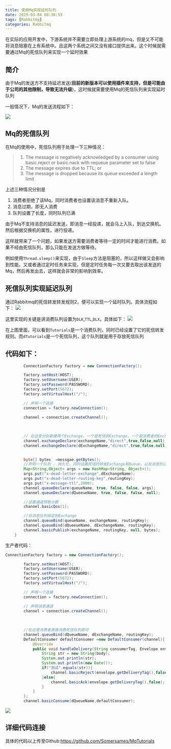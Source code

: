 ```yaml
---
title: 使用Mq实现延时队列
date: 2019-03-04 00:30:53
tags: [Rabbitmq]
categories: Rabbitmq
---
```

在实际的应用开发中，下游系统并不需要立即处理上游系统的mq，但是又不可能将消息阻塞在上有系统中。且这两个系统之间又没有接口提供出来。这个时候就需要通过Mq的死信队列来实现一个延时效果

## 简介
由于Mq的发送方不支持延迟发送(**目前的新版本可以使用插件来支持，但是可能由于公司的其他限制，导致无法升级**)，这时候就需要使用Mq的死信队列来实现延时队列

一般情况下，Mq的发送流程如下：

![](https://szhtc-1252780558.cos.ap-shanghai.myqcloud.com/Mq%E4%B8%80%E8%88%AC%E6%B5%81%E7%A8%8B.png)


## Mq的死信队列
在Mq的使用中，死信队列用于处理一下三种情况：
> 1. The message is negatively acknowledged by a consumer using basic.reject or basic.nack with requeue parameter  set to false
> 2. The message expires due to TTL; or
> 3. The message is dropped because its queue exceeded a length limit

上述三种情况分别是
1. 消费者拒绝了该Mq，同时消费者也设置该消息不重新入队。
2. 消息过期，即无人消费
3. 队列设置了长度，同时队列已满

由于Mq不支持消息的延迟发送，即消息一经投递，就会马上入队，到达交换机。然后根据交换机的属性，进行投递。

这样就带来了一个问题，如果发送方需要消费者等待一定的时间才能进行消费。如果不经由死信队列，那么只能在发送方做等待。

例如使用`Thread.sleep()`来实现，由于`Sleep`方法是阻塞的，所以这样做又会影响到性能。又或者通过定时任务来实现，但是定时任务每一次又要去取出该发送的Mq，然后再发出去，这样就会非常的影响到效率。


## 死信队列实现延迟队列
通过Rabbitmq的死信转发转发规则2，便可以实现一个延时队列。具体流程如下：
![](https://szhtc-1252780558.cos.ap-shanghai.myqcloud.com/Mqexpire.png)

这里实现的关键是讲消费队列设置为`DLK`,`TTL`,`DLX`，具体如下：
![](https://szhtc-1252780558.cos.ap-shanghai.myqcloud.com/Mqmanage.png)

在上图里面，可以看到`Tutorials`是一个消费队列，同时已经设置了它的死信转发规则。而`dTutorials`是一个死信队列，这个队列就是用于存放死信队列



## 代码如下：
```java
        ConnectionFactory factory = new ConnectionFactory();

        factory.setHost(HOST);
        factory.setUsername(USER);
        factory.setPassword(PASSWORD);
        factory.setPort(5672);
        factory.setVirtualHost("/");

        // 声明一个连接
        connection = factory.newConnection();

        channel = connection.createChannel();
        
        
        
        // 在这里分别新建两个Exchange，一个是死信的Exchange，一个是消费者的Exchange
        channel.exchangeDeclare(exchangeName,"direct",true,false,null);
        channel.exchangeDeclare(dExchangeName,"direct",true,false,null);

    
        byte[] bytes  =messgae.getBytes();
        //声明一个队列 - 持久化，同时设置死信的转发Exchange和Queue。以及消息的过期时间
        Map<String,Object> args = new HashMap<String, Object>();
        args.put("x-dead-letter-exchange",dExchangeName);
        args.put("x-dead-letter-routing-key",routingKey);
        args.put("x-message-ttl",2000);
        channel.queueDeclare(queueName, true, false, false, args);
        channel.queueDeclare(dQueeueName, true, false, false, null);

        //设置通道预取计数
        channel.basicQos(1);

        //将消息队列绑定到Exchange
        channel.queueBind(queueName, exchangeName, routingKey);
        channel.queueBind(dQueeueName, dExchangeName, routingKey);
        channel.basicPublish(exchangeName, routingKey, null, bytes);
    }
```

生产者代码：

```java
ConnectionFactory factory = new ConnectionFactory();

        factory.setHost(HOST);
        factory.setUsername(USER);
        factory.setPassword(PASSWORD);
        factory.setPort(5672);
        factory.setVirtualHost("/");

        // 声明一个连接
        connection = factory.newConnection();

        // 声明消息通道
        channel = connection.createChannel();
        
        
        
        //在这里消费者直接消费死信队列即可
        channel.queueBind(dQueueName, dExchangeName, routingKey);
        DefaultConsumer defaultConsumer =new DefaultConsumer(channel){
            @Override
            public void handleDelivery(String consumerTag, Envelope envelope, AMQP.BasicProperties properties, byte[] body) throws IOException {
                String str = new String(body);
                System.out.println(str);
                System.out.println(new Date());
                if("测试".equals(str)){
                    channel.basicReject(envelope.getDeliveryTag(),false);
                }else{
                    channel.basicAck(envelope.getDeliveryTag(),false);
                }
            }
        };
        channel.basicConsume(dQueueName,defaultConsumer);
```


![](https://szhtc-1252780558.cos.ap-shanghai.myqcloud.com/GIF2.gif)



## 详细代码连接
具体的代码以上传至Github:https://github.com/Somersames/MqTutorials